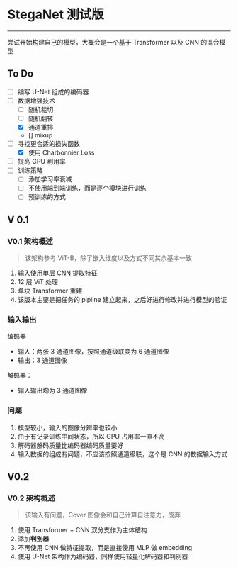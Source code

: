 # StegaNet 测试版

---
尝试开始构建自己的模型，大概会是一个基于 Transformer 以及 CNN 的混合模型

## To Do

- [ ] 编写 U-Net 组成的编码器
- [ ] 数据增强技术
    - [ ] 随机裁切
    - [ ] 随机翻转
    - [x] 通道重排
    - [] mixup
- [ ] 寻找更合适的损失函数
    - [x] 使用 Charbonnier Loss
- [ ] 提高 GPU 利用率
- [ ] 训练策略
    - [ ] 添加学习率衰减
    - [ ] 不使用端到端训练，而是逐个模块进行训练
    - [ ] 预训练的方式

## V 0.1

### V0.1 架构概述

> 该架构参考 ViT-B，除了嵌入维度以及方式不同其余基本一致

1. 输入使用单层 CNN 提取特征
2. 12 层 ViT 处理
3. 单块 Transformer 重建
4. 该版本主要是把任务的 pipline 建立起来，之后好进行修改并进行模型的验证

### 输入输出

编码器

- 输入：两张 3 通道图像，按照通道级联变为 6 通道图像
- 输出：3 通道图像

解码器：

- 输入输出均为 3 通道图像

### 问题

1. 模型较小，输入的图像分辨率也较小
2. 由于有记录训练中间状态，所以 GPU 占用率一直不高
3. 解码器解码质量比编码器编码质量要好
4. 输入数据的组成有问题，不应该按照通道级联，这个是 CNN 的数据输入方式

## V0.2

### V0.2 架构概述

> 该输入有问题，Cover 图像会和自己计算自注意力，废弃

1. 使用 Transformer + CNN 双分支作为主体结构
2. 添加**判别器**
3. 不再使用 CNN 做特征提取，而是直接使用 MLP 做 embedding
4. 使用 U-Net 架构作为编码器，同样使用轻量化解码器和判别器

